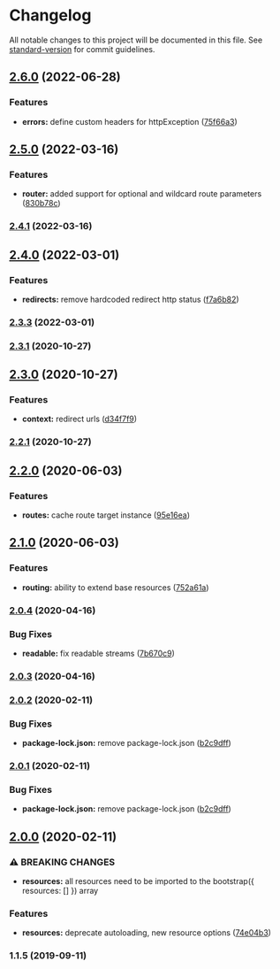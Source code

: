 # Changelog

All notable changes to this project will be documented in this file. See [standard-version](https://github.com/conventional-changelog/standard-version) for commit guidelines.

## [2.6.0](https://github.com/wellenline/via/compare/v2.5.0...v2.6.0) (2022-06-28)


### Features

* **errors:** define custom headers for httpException ([75f66a3](https://github.com/wellenline/via/commit/75f66a3144f81793256f9fc941ce9cd52e987b39))

## [2.5.0](https://github.com/wellenline/via/compare/v2.4.1...v2.5.0) (2022-03-16)


### Features

* **router:** added support for optional and wildcard route parameters ([830b78c](https://github.com/wellenline/via/commit/830b78c17984897b54d273dea15e18ee0b302c7e))

### [2.4.1](https://github.com/wellenline/via/compare/v2.4.0...v2.4.1) (2022-03-16)

## [2.4.0](https://github.com/wellenline/via/compare/v2.3.3...v2.4.0) (2022-03-01)


### Features

* **redirects:** remove hardcoded redirect http status ([f7a6b82](https://github.com/wellenline/via/commit/f7a6b82f2ae6f227c7f9e78d4f954b4ea59ccafe))

### [2.3.3](https://github.com/wellenline/via/compare/v2.3.1...v2.3.3) (2022-03-01)

### [2.3.1](https://github.com/wellenline/via/compare/v2.3.0...v2.3.1) (2020-10-27)

## [2.3.0](https://github.com/wellenline/via/compare/v2.2.1...v2.3.0) (2020-10-27)


### Features

* **context:** redirect urls ([d34f7f9](https://github.com/wellenline/via/commit/d34f7f9))

### [2.2.1](https://github.com/wellenline/via/compare/v2.2.0...v2.2.1) (2020-10-27)

## [2.2.0](https://github.com/wellenline/via/compare/v2.1.0...v2.2.0) (2020-06-03)


### Features

* **routes:** cache route target instance ([95e16ea](https://github.com/wellenline/via/commit/95e16ea))

## [2.1.0](https://github.com/wellenline/via/compare/v2.0.4...v2.1.0) (2020-06-03)


### Features

* **routing:** ability to extend base resources ([752a61a](https://github.com/wellenline/via/commit/752a61a))

### [2.0.4](https://github.com/wellenline/via/compare/v2.0.3...v2.0.4) (2020-04-16)


### Bug Fixes

* **readable:** fix readable streams ([7b670c9](https://github.com/wellenline/via/commit/7b670c9))

### [2.0.3](https://github.com/wellenline/via/compare/v2.0.2...v2.0.3) (2020-04-16)

### [2.0.2](https://github.com/wellenline/via/compare/v2.0.0...v2.0.2) (2020-02-11)


### Bug Fixes

* **package-lock.json:** remove package-lock.json ([b2c9dff](https://github.com/wellenline/via/commit/b2c9dff))

### [2.0.1](https://github.com/wellenline/via/compare/v2.0.0...v2.0.1) (2020-02-11)


### Bug Fixes

* **package-lock.json:** remove package-lock.json ([b2c9dff](https://github.com/wellenline/via/commit/b2c9dff))

## [2.0.0](https://github.com/wellenline/via/compare/v1.1.5...v2.0.0) (2020-02-11)


### ⚠ BREAKING CHANGES

* **resources:** all resources need to be imported to the bootstrap({ resources: [] }) array

### Features

* **resources:** deprecate autoloading, new resource options ([74e04b3](https://github.com/wellenline/via/commit/74e04b3))

### 1.1.5 (2019-09-11)
